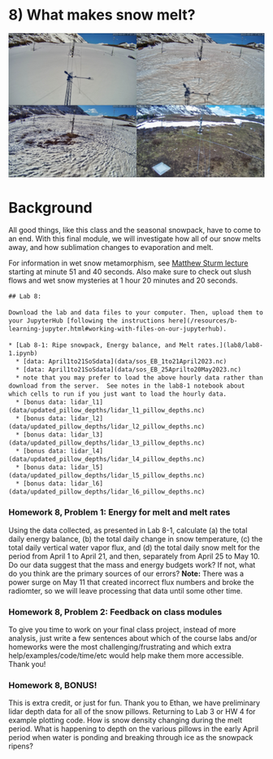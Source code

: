 # 8) What makes snow melt?

![snowmelt sequence](data/KPsnowmelt_2023.png)

# Background

All good things, like this class and the seasonal snowpack, have to come to an end.  With this final module, we will investigate how all of our snow melts away, and how sublimation changes to evaporation and melt.  

For information in wet snow metamorphism, see [Matthew Sturm lecture](https://www.youtube.com/watch?v=tg2v1DC5Nrk&list=PLPG5Ed5L1SY4RpFe-55WAlFZ58-TwwrWw&index=5) starting at minute 51 and 40 seconds.  Also make sure to check out slush flows and wet snow mysteries at 1 hour 20 minutes and 20 seconds.  


```note
## Lab 8:

Download the lab and data files to your computer. Then, upload them to your JupyterHub [following the instructions here](/resources/b-learning-jupyter.html#working-with-files-on-our-jupyterhub).

* [Lab 8-1: Ripe snowpack, Energy balance, and Melt rates.](lab8/lab8-1.ipynb)
  * [data: April1to21SoSdata](data/sos_EB_1to21April2023.nc)
  * [data: April1to21SoSdata](data/sos_EB_25Aprilto20May2023.nc)
  * note that you may prefer to load the above hourly data rather than download from the server.  See notes in the lab8-1 notebook about which cells to run if you just want to load the hourly data.  
  * [bonus data: lidar_l1](data/updated_pillow_depths/lidar_l1_pillow_depths.nc)
  * [bonus data: lidar_l2](data/updated_pillow_depths/lidar_l2_pillow_depths.nc)
  * [bonus data: lidar_l3](data/updated_pillow_depths/lidar_l3_pillow_depths.nc)
  * [bonus data: lidar_l4](data/updated_pillow_depths/lidar_l4_pillow_depths.nc)
  * [bonus data: lidar_l5](data/updated_pillow_depths/lidar_l5_pillow_depths.nc)
  * [bonus data: lidar_l6](data/updated_pillow_depths/lidar_l6_pillow_depths.nc)

```

### Homework 8, Problem 1: Energy for melt and melt rates
Using the data collected, as presented in Lab 8-1, calculate (a) the total daily energy balance, (b) the total daily change in snow temperature, (c) the total daily vertical water vapor flux, and (d) the total daily snow melt for the period from April 1 to April 21, and then, separately from April 25 to May 10.    Do our data suggest that the mass and energy budgets work?  If not, what do you think are the primary sources of our errors?  **Note:** There was a power surge on May 11 that created incorrect flux numbers and broke the radiomter, so we will leave processing that data until some other time.

 
### Homework 8, Problem 2: Feedback on class modules
To give you time to work on your final class project, instead of more analysis, just write a few sentences about which of the course labs and/or homeworks were the most challenging/frustrating and which extra help/examples/code/time/etc would help make them more accessible.  Thank you!


### Homework 8, BONUS!  
This is extra credit, or just for fun.  Thank you to Ethan, we have preliminary lidar depth data for all of the snow pillows.  Returning to Lab 3 or HW 4 for example plotting code.  How is snow density changing during the melt period.  What is happening to depth on the various pillows in the early April period when water is ponding and breaking through ice as the snowpack ripens?
